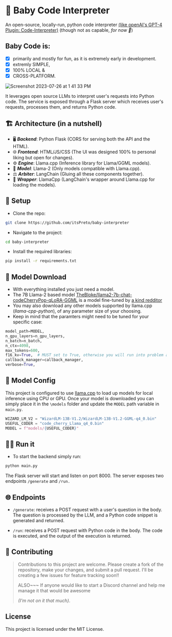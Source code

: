 # 🦙 Baby Code Interpreter
An open-source, locally-run, python code interpreter [(like openAI's GPT-4 Plugin: Code-Interpreter)](https://pub.towardsai.net/gpt-4-code-interpreter-your-magic-wand-for-instant-python-data-visuals-f40fcfb5e39b) (though not as capable, _for now_ _🚀_)

## Baby Code is:
- [x] primarily and mostly for fun, as it is extremely early in development.
- [x] extremly SIMPLE,
- [x] 100% LOCAL &
- [x] CROSS-PLATFORM.

![Screenshot 2023-07-26 at 1 41 33 PM](https://github.com/itsPreto/baby-code/assets/45348368/d895b87b-7d26-44cb-9c1f-05b12f2188ed)

It leverages open source LLMs to interpret user's requests into Python code. 
The service is exposed through a Flask server which receives user's requests, processes them, and returns Python code.

## 🏗️ Architecture (in a nutshell)

- 🖥️ **_Backend_**: Python Flask (CORS for serving both the API and the HTML).
- 🌐 **_Frontend_**: HTML/JS/CSS (The UI was designed 100% to personal liking but open for changes).
- ⚙️ **_Engine_**: Llama.cpp (Inference library for Llama/GGML models).
- 🧠 **_Model_**: Llama-2 (Only models compatible with Llama.cpp).
- ⚖️ **_Arbiter_**: LangChain (Gluing all these components together).
- 🎁 **_Wrapper_**: LlamaCpp (LangChain's wrapper around Llama.cpp for loading the models).

## 🚀 Setup
- Clone the repo:
  
```bash 
git clone https://github.com/itsPreto/baby-interpreter
```

-  Navigate to the project:
  
```bash 
cd baby-interpreter
```

- Install the required libraries:
  
```bash 
pip install -r requirements.txt
```

## 💾 Model Download

- With everything installed you just need a model.
- The 7B Llama-2 based model [TheBloke/llama2-7b-chat-codeCherryPop-qLoRA-GGML](https://huggingface.co/TheBloke/llama2-7b-chat-codeCherryPop-qLoRA-GGML) is a model fine-tuned by [a kind redditor](https://www.reddit.com/r/LocalLLaMA/comments/156htzy/i_made_llama2_7b_into_a_really_useful_coder/)
- You may also download any other models supported by llama.cpp (_llama-cpp-python_), of any parameter size of your choosing.
- Keep in mind that the paramters might need to be tuned for your specific case:

```python
model_path=MODEL,
n_gpu_layers=n_gpu_layers,
n_batch=n_batch,
n_ctx=4098,
max_tokens=600,
f16_kv=True,  # MUST set to True, otherwise you will run into problem after a couple of calls
callback_manager=callback_manager,
verbose=True,
```

## 🧠 Model Config
This project is configured to use [llama.cpp](https://github.com/ggerganov/llama.cpp) to load up models for local inference using CPU or GPU.
Once your model is downloaded you can simply place it in the `\models` folder and update the `MODEL` path variable in `main.py`.
```python 
WIZARD_LM_V2 = "WizardLM-13B-V1.2/WizardLM-13B-V1.2-GGML-q4_0.bin"
USEFUL_CODER = "code_cherry_Llama_q4_0.bin"
MODEL = f"models/{USEFUL_CODER}"
```
## 🏃‍♀️ Run it
- To start the backend simply run: 
```bash 
python main.py 
```

The Flask server will start and listen on port 8000. The server exposes two endpoints `/generate` and `/run.`
## 🌐 Endpoints
- `/generate`: receives a POST request with a user's question in the body. The question is processed by the LLM, and a 
Python code snippet is generated and returned.

- `/run`: receives a POST request with Python code in the body. The code is executed, and the output of the execution 
is returned.

## 🤝 Contributing
> Contributions to this project are welcome. Please create a fork of the repository, make your changes, and submit a pull 
request.
> I'll be creating a few issues for feature tracking soon!!
> 
> ALSO~~~ If anyone would like to start a Discord channel and help me manage it that would be awesome
> 
> _(I'm not on it that much)_.
## License
This project is licensed under the MIT License.
